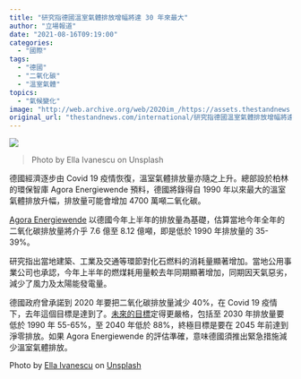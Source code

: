 ```yaml
---
title: "研究指德國溫室氣體排放增幅將達 30 年來最大"
author: "立場報道"
date: "2021-08-16T09:19:00"
categories:
  - "國際"
tags:
  - "德國"
  - "二氧化碳"
  - "溫室氣體"
topics:
  - "氣候變化"
image: "http://web.archive.org/web/2020im_/https://assets.thestandnews.com/media/photos/ella-ivanescu-JbfhNrpQ_dw-unsplash.jpg"
original_url: "thestandnews.com/international/研究指德國溫室氣體排放增幅將達-30-年來最大"
---
```

![](http://web.archive.org/web/2020im_/https://assets.thestandnews.com/media/photos/ella-ivanescu-JbfhNrpQ_dw-unsplash.jpg)
> Photo by Ella Ivanescu on Unsplash

德國經濟逐步由 Covid 19 疫情恢復，溫室氣體排放量亦隨之上升。總部設於柏林的環保智庫 Agora Energiewende 預料，德國將錄得自 1990 年以來最大的溫室氣體排放升幅，排放量可能會增加 4700 萬噸二氧化碳。

[Agora Energiewende](http://web.archive.org/web/20211229132805/https://www.theguardian.com/environment/2021/aug/15/germany-set-for-biggest-rise-in-greenhouse-gases-for-30-years) 以德國今年上半年的排放量為基礎，估算當地今年全年的二氧化碳排放量將介乎 7.6 億至 8.12 億噸，即是低於 1990 年排放量的 35-39%。

研究指出當地建築、工業及交通等環節對化石燃料的消耗量顯著增加。當地公用事業公司也承認，今年上半年的燃煤耗用量較去年同期顯著增加，同期因天氣惡劣，減少了風力及太陽能發電量。

德國政府曾承諾到 2020 年要把二氧化碳排放量減少 40%，在 Covid 19 疫情下，去年這個目標是達到了。[未來的目標](http://web.archive.org/web/20211229132805/https://spectrumlocalnews.com/nys/watertown/ap-online/2021/08/15/study-germany-to-see-biggest-surge-in-emissions-since-1990)定得更嚴格，包括至 2030 年排放量要低於 1990 年 55-65%，至 2040 年低於 88%，終極目標是要在 2045 年前達到淨零排放。如果 Agora Energiewende 的評估準確，意味德國須推出緊急措施減少溫室氣體排放。

Photo by [Ella Ivanescu](http://web.archive.org/web/20211229132805/https://unsplash.com/@punkidu?utm_source=unsplash&utm_medium=referral&utm_content=creditCopyText) on [Unsplash](http://web.archive.org/web/20211229132805/https://unsplash.com/s/photos/pollution?utm_source=unsplash&utm_medium=referral&utm_content=creditCopyText)